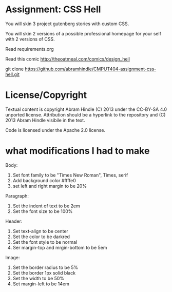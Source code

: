 Assignment: CSS Hell
====================

You will skin 3 project gutenberg stories with custom CSS.

You will skin 2 versions of a possible professional homepage for your
self with 2 versions of CSS.

Read requirements.org

Read this comic http://theoatmeal.com/comics/design_hell

git clone https://github.com/abramhindle/CMPUT404-assignment-css-hell.git

License/Copyright
=================

Textual content is copyright Abram Hindle (C) 2013 under the CC-BY-SA
4.0 unported license. Attribution should be a hyperlink to the
repository and (C) 2013 Abram Hindle visibile in the text.

Code is licensed under the Apache 2.0 license.

what modifications I had to make
===============================
Body: 
1. Set font family to be "Times New Roman", Times, serif
2. Add background color #ffffe0
3. set left and right margin to be 20%

Paragraph:
1. Set the indent of text to be 2em
2. Set the font size to be 100%

Header:
1. Set text-align to be center
2. Set the color to be darkred
3. Set the font style to be normal
4. Ser margin-top and mrgin-bottom to be 5em

Image:
1. Set the border radius to be 5%
2. Set the border 1px solid black
3. Set the width to be 50%
4. Set margin-left to be 14em


